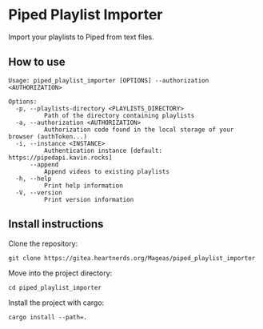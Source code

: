 # Piped Playlist Importer

Import your playlists to Piped from text files.

## **How to use**

``` text
Usage: piped_playlist_importer [OPTIONS] --authorization <AUTHORIZATION>

Options:
  -p, --playlists-directory <PLAYLISTS_DIRECTORY>
          Path of the directory containing playlists
  -a, --authorization <AUTHORIZATION>
          Authorization code found in the local storage of your browser (authToken...)
  -i, --instance <INSTANCE>
          Authentication instance [default: https://pipedapi.kavin.rocks]
      --append
          Append videos to existing playlists
  -h, --help
          Print help information
  -V, --version
          Print version information
```

## **Install instructions**

Clone the repository:
```
git clone https://gitea.heartnerds.org/Mageas/piped_playlist_importer
```

Move into the project directory:
```
cd piped_playlist_importer
```

Install the project with cargo:
```
cargo install --path=.
```
